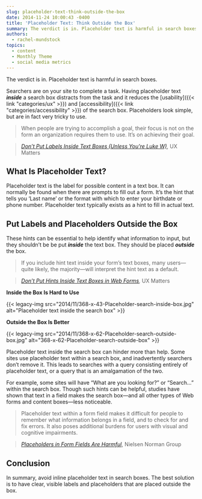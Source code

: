 ```yaml
---
slug: placeholder-text-think-outside-the-box
date: 2014-11-24 10:00:43 -0400
title: 'Placeholder Text: Think Outside the Box'
summary: The verdict is in. Placeholder text is harmful in search boxes. Searchers are on your site to complete a task. Having placeholder text inside a search box distracts from the task and it reduces the usability and accessibility of the search box. Placeholders look simple, but are in fact very tricky to use. When people
authors:
  - rachel-mundstock
topics:
  - content
  - Monthly Theme
  - social media metrics
---
```


The verdict is in. Placeholder text is harmful in search boxes.

Searchers are on your site to complete a task. Having placeholder text **_inside_** a search box distracts from the task and it reduces the [usability]({{< link "categories/ux" >}}) and [accessibility]({{< link "categories/accessibility" >}}) of the search box. Placeholders look simple, but are in fact very tricky to use.

> When people are trying to accomplish a goal, their focus is not on the form an organization requires them to use. It’s on achieving their goal.
  
> [_Don’t Put Labels Inside Text Boxes (Unless You’re Luke W)_](http://www.uxmatters.com/mt/archives/2013/02/dont-put-labels-inside-text-boxes-unless-youre-luke-w.php), UX Matters

## What Is Placeholder Text?

Placeholder text is the label for possible content in a text box. It can normally be found when there are prompts to fill out a form. It’s the hint that tells you ‘Last name’ or the format with which to enter your birthdate or phone number. Placeholder text typically exists as a hint to fill in actual text.

## Put Labels and Placeholders Outside the Box

These hints can be essential to help identify what information to input, but they shouldn&#8217;t be be put **_inside_** the text box. They should be placed _**outside**_ the box.

> If you include hint text inside your form’s text boxes, many users—quite likely, the majority—will interpret the hint text as a default.
  
> _[Don’t Put Hints Inside Text Boxes in Web Forms](http://www.uxmatters.com/mt/archives/2010/03/dont-put-hints-inside-text-boxes-in-web-forms.php),_ UX Matters

**Inside the Box Is Hard to Use**

{{< legacy-img src="2014/11/368-x-43-Placeholder-search-inside-box.jpg" alt="Placeholder text inside the search box" >}}

**Outside the Box Is Better**

{{< legacy-img src="2014/11/368-x-62-Placeholder-search-outside-box.jpg" alt="368-x-62-Placeholder-search-outside-box" >}}

Placeholder text inside the search box can hinder more than help. Some sites use placeholder text within a search box, and inadvertently searchers don’t remove it. This leads to searches with a query consisting entirely of placeholder text, or a query that is an amalgamation of the two.

For example, some sites will have “What are you looking for?” or “Search…” within the search box. Though such hints can be helpful, studies have shown that text in a field makes the search box—and all other types of Web forms and content boxes—less noticeable.

> Placeholder text within a form field makes it difficult for people to remember what information belongs in a field, and to check for and fix errors. It also poses additional burdens for users with visual and cognitive impairments.
  
> [_Placeholders in Form Fields Are Harmful_](http://www.nngroup.com/articles/form-design-placeholders/), Nielsen Norman Group

## Conclusion

In summary, avoid inline placeholder text in search boxes. The best solution is to have clear, visible labels and placeholders that are placed outside the box.